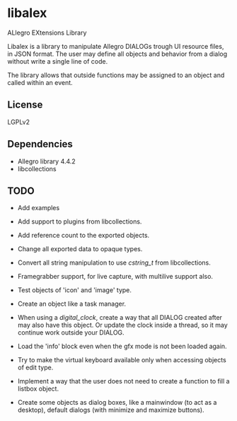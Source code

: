 # libalex

ALlegro EXtensions Library

Libalex is a library to manipulate Allegro DIALOGs trough UI resource files,
in JSON format. The user may define all objects and behavior from a dialog
without write a single line of code.

The library allows that outside functions may be assigned to an object and
called within an event.

## License

LGPLv2

## Dependencies

* Allegro library 4.4.2
* libcollections

## TODO

* Add examples

* Add support to plugins from libcollections.

* Add reference count to the exported objects.

* Change all exported data to opaque types.

* Convert all string manipulation to use *cstring_t* from libcollections.

* Framegrabber support, for live capture, with multilive support also.

* Test objects of 'icon' and 'image' type.

* Create an object like a task manager.

* When using a *digital_clock*, create a way that all DIALOG created after
  may also have this object. Or update the clock inside a thread, so it may
  continue work outside your DIALOG.

* Load the 'info' block even when the gfx mode is not been loaded again.

* Try to make the virtual keyboard available only when accessing objects of
  edit type.

* Implement a way that the user does not need to create a function to
  fill a listbox object.

* Create some objects as dialog boxes, like a mainwindow (to act as a desktop),
  default dialogs (with minimize and maximize buttons).

